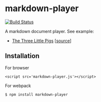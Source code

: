 # markdown-player

[![Build Status](https://travis-ci.org/wonderchang/markdown-player.svg?branch=master)](https://travis-ci.org/wonderchang/markdown-player)

A markdown document player. See example:

* [The Three Little Pigs](https://wonderchang.github.io/markdown-player/) [[source](https://github.com/wonderchang/markdown-player/blob/master/dist/index.html)]

## Installation

For browser
	
	<script src='markdown-player.js'></script>

For webpack

	$ npm install markdown-player
